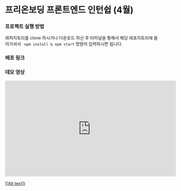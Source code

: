 # 프리온보딩 프론트엔드 인턴쉽 (4월)

### 프로젝트 실행 방법

레퍼지토리를 clone 하시거나 다운로드 하신 후 터미널을 통해서 해당 레포지토리에 들어가셔서 ` npm install & npm start` 명령어 입력하시면 됩니다.

### 배포 링크

### 데모 영상

<iframe width="560" height="315" src="https://youtu.be/a-MY_QHXOqA" frameborder="0" allowfullscreen></iframe>

[![Alt text])](https://youtu.be/a-MY_QHXOqA)
